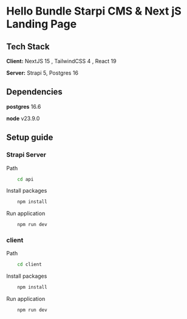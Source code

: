 
# Hello Bundle Starpi CMS & Next jS Landing Page


## Tech Stack

**Client:** NextJS 15 , TailwindCSS 4 , React 19

**Server:** Strapi 5, Postgres 16


## Dependencies

**postgres** 16.6

**node** v23.9.0

## Setup guide

### Strapi Server

Path
```bash
    cd api
```

Install packages
```bash
    npm install
```

Run application
```bash
    npm run dev
```

### client

Path
```bash
    cd client
```

Install packages
```bash
    npm install
```

Run application
```bash
    npm run dev
```


